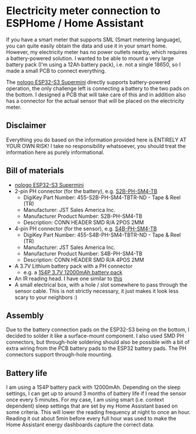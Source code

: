 # Electricity meter connection to ESPHome / Home Assistant

If you have a smart meter that supports SML (Smart metering language), you can quite easily obtain the data and use it in your smart home.
However, my electricity meter has no power outlets nearby, which requires a battery-powered solution.
I wanted to be able to mount a very large battery pack (I'm using a 12Ah battery pack), i.e. not a single 18650, so I made a small PCB to connect everything.

The [nologo ESP32-S3 Supermini](https://www.nologo.tech/en/product/esp32/esp32s3supermini/esp32S3SuperMini.html#%E7%AE%80%E4%BB%8B) directly supports battery-powered operation, the only challenge left is connecting a battery to the two pads on the bottom.
I designed a PCB that will take care of this and in addition also has a connector for the actual sensor that will be placed on the electricity meter.

## Disclaimer
Everything you do based on the information provided here is ENTIRELY AT YOUR OWN RISK! I take no responsibility whatsoever, you should treat the information here as purely informational.

## Bill of materials
- [nologo ESP32-S3 Supermini](https://www.nologo.tech/en/product/esp32/esp32s3supermini/esp32S3SuperMini.html#%E7%AE%80%E4%BB%8B)
- 2-pin PH connector (for the battery), e.g. [S2B-PH-SM4-TB](https://www.digikey.com/en/products/detail/jst-sales-america-inc/S2B-PH-SM4-TB/926655)
  - DigiKey Part Number: 455-S2B-PH-SM4-TBTR-ND - Tape & Reel (TR)
  - Manufacturer: JST Sales America Inc.
  - Manufacturer Product Number: S2B-PH-SM4-TB
  - Description: CONN HEADER SMD R/A 2POS 2MM
- 4-pin PH connector (for the sensor), e.g. [S4B-PH-SM4-TB](https://www.digikey.com/en/products/detail/jst-sales-america-inc/S4B-PH-SM4-TB/926657)
  - DigiKey Part Number: 455-S4B-PH-SM4-TBTR-ND - Tape & Reel (TR)
  - Manufacturer: JST Sales America Inc.
  - Manufacturer Product Number: S4B-PH-SM4-TB
  - Description: CONN HEADER SMD R/A 4POS 2MM
- A 3.7V Lithium battery pack with a PH connector
  - e.g. a [1S4P 3.7V 12000mAh battery pack](https://de.aliexpress.com/item/1005005065502474.html)
- An IR reading head. I have one similar to [this](https://wiki.volkszaehler.org/hardware/controllers/ir-schreib-lesekopf)
- A small electrical box, with a hole / slot somewhere to pass through the sensor cable. This is not strictly necessary, it just makes it look less scary to your neighbors :\)
 
## Assembly
Due to the battery connection pads on the ESP32-S3 being on the bottom, I decided to solder it like a surface-mount component.
I also used SMD PH connectors, but through-hole soldering should also be possible with a bit of extra wiring from the PCB battery pads to the ESP32 battery pads.
The PH connectors support through-hole mounting.

## Battery life
I am using a 1S4P battery pack with 12000mAh. Depending on the sleep settings, I can get up to around 3 months of battery life if I read the sensor once every 5 minutes.
For my case, I am using smart (i.e. context dependent) sleep settings that are set by my Home Assistant based on some criteria.
This will lower the reading frequency at night to once an hour. Reading it out about 5min before every full hour was used to make the Home Assistant energy dashboards capture the correct data.
